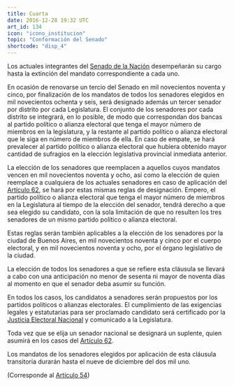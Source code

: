 ```yaml
---
title: Cuarta
date: 2016-12-28 19:32 UTC
art_id: 134
icon: "icono_institucion"
topic: "Conformación del Senado"
shortcode: "disp_4"
---
```

Los actuales integrantes del [Senado de la Nación](http://es.wikipedia.org/wiki/Senado_de_la_Naci%C3%B3n_Argentina) desempeñarán su cargo hasta la extinción del mandato correspondiente a cada uno.

En ocasión de renovarse un tercio del Senado en mil novecientos noventa y cinco, por finalización de los mandatos de todos los senadores elegidos en mil novecientos ochenta y seis, será designado además un tercer senador por distrito por cada Legislatura. El conjunto de los senadores por cada distrito se integrará, en lo posible, de modo que correspondan dos bancas al partido político o alianza electoral que tenga el mayor número de miembros en la legislatura, y la restante al partido político o alianza electoral que le siga en número de miembros de ella. En caso de empate, se hará prevalecer al partido político o alianza electoral que hubiera obtenido mayor cantidad de sufragios en la elección legislativa provincial inmediata anterior.

La elección de los senadores que reemplacen a aquellos cuyos mandatos vencen en mil novecientos noventa y ocho, así como la elección de quien reemplace a cualquiera de los actuales senadores en caso de aplicación del [Artículo 62](#art_62), se hará por estas mismas reglas de designación. Empero, el partido político o alianza electoral que tenga el mayor número de miembros en la Legislatura al tiempo de la elección del senador, tendrá derecho a que sea elegido su candidato, con la sola limitación de que no resulten los tres senadores de un mismo partido político o alianza electoral.

Estas reglas serán también aplicables a la elección de los senadores por la ciudad de Buenos Aires, en mil novecientos noventa y cinco por el cuerpo electoral, y en mil novecientos noventa y ocho, por el órgano legislativo de la ciudad.

La elección de todos los senadores a que se refiere esta cláusula se llevará a cabo con una anticipación no menor de sesenta ni mayor de noventa días al momento en que el senador deba asumir su función.

En todos los casos, los candidatos a senadores serán propuestos por los partidos políticos o alianzas electorales. El cumplimiento de las exigencias legales y estatutarias para ser proclamado candidato será certificado por la [Justicia Electoral Nacional](http://www.electoral.gov.ar/) y comunicado a la Legislatura.

Toda vez que se elija un senador nacional se designará un suplente, quien asumirá en los casos del [Artículo 62](#art_62).

Los mandatos de los senadores elegidos por aplicación de esta cláusula transitoria durarán hasta el nueve de diciembre del dos mil uno.

(Corresponde al [Artículo 54](#art_54))

